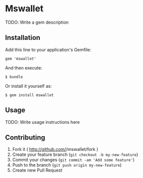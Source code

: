 # Mswallet

TODO: Write a gem description

## Installation

Add this line to your application's Gemfile:

    gem 'mswallet'

And then execute:

    $ bundle

Or install it yourself as:

    $ gem install mswallet

## Usage

TODO: Write usage instructions here

## Contributing

1. Fork it ( http://github.com/<my-github-username>/mswallet/fork )
2. Create your feature branch (`git checkout -b my-new-feature`)
3. Commit your changes (`git commit -am 'Add some feature'`)
4. Push to the branch (`git push origin my-new-feature`)
5. Create new Pull Request
